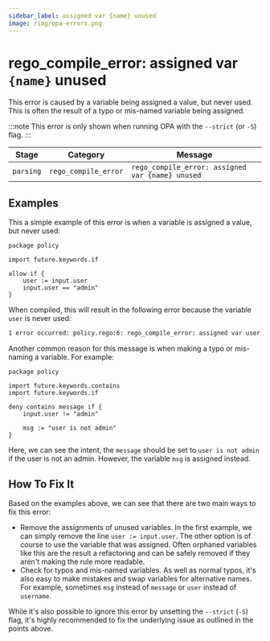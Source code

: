 ```yaml
---
sidebar_label: assigned var {name} unused
image: /img/opa-errors.png
---
```


# rego_compile_error: assigned var `{name}` unused

This error is caused by a variable being assigned a value, but never used. This is often the result of a typo or
mis-named variable being assigned.

:::note
This error is only shown when running OPA with the `--strict` (or `-S`) flag.
:::

| Stage     | Category             | Message                                          |
| --------- | -------------------- | ------------------------------------------------ |
| `parsing` | `rego_compile_error` | `rego_compile_error: assigned var {name} unused` |

## Examples

This a simple example of this error is when a variable is assigned a value, but never used:

```rego
package policy

import future.keywords.if

allow if {
	user := input.user
	input.user == "admin"
}
```

When compiled, this will result in the following error because the variable `user` is never used:

```txt
1 error occurred: policy.rego:6: rego_compile_error: assigned var user unused
```

Another common reason for this message is when making a typo or mis-naming a variable. For example:

```rego
package policy

import future.keywords.contains
import future.keywords.if

deny contains message if {
	input.user != "admin"

	msg := "user is not admin"
}
```

Here, we can see the intent, the `message` should be set to `user is not admin` if the user is not an admin. However,
the variable `msg` is assigned instead.

## How To Fix It

Based on the examples above, we can see that there are two main ways to fix this error:

- Remove the assignments of unused variables. In the first example, we can simply remove the line `user := input.user`.
  The other option is of course to use the variable that was assigned. Often orphaned variables like this are the result
  a refactoring and can be safely removed if they aren't making the rule more readable.
- Check for typos and mis-named variables. As well as normal typos, it's also easy to make mistakes and swap variables
  for alternative names. For example, sometimes `msg` instead of `message` or `user` instead of `username`.

While it's also possible to ignore this error by unsetting the `--strict` (`-S`) flag, it's highly recommended to fix
the underlying issue as outlined in the points above.
